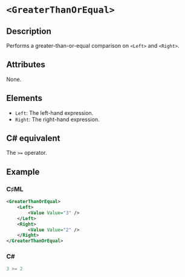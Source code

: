 # `<GreaterThanOrEqual>`

## Description

Performs a greater-than-or-equal comparison on `<Left>` and `<Right>`.

## Attributes

None.

## Elements

- `Left`: The left-hand expression.
- `Right`: The right-hand expression.

## C# equivalent

The `>=` operator.

## Example

### C♯ML

```xml
<GreaterThanOrEqual>
    <Left>
        <Value Value="3" />
    </Left>
    <Right>
        <Value Value="2" />
    </Right>
</GreaterThanOrEqual>
```

### C#

```csharp
3 >= 2
```

